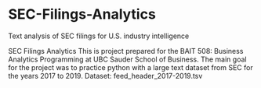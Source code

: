 # SEC-Filings-Analytics
Text analysis of SEC filings for U.S. industry intelligence

SEC Filings Analytics
This is project prepared for the BAIT 508: Business Analytics Programming at UBC Sauder School of Business.
The main goal for the project was to practice python with a large text dataset from SEC for the years 2017 to 2019.
Dataset: feed_header_2017-2019.tsv
